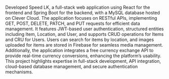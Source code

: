 Developed Speed LK, a full-stack web application using React for the frontend and Spring Boot for the backend, with a MySQL database hosted on Clever Cloud. The application focuses on RESTful APIs, implementing GET, POST, DELETE, PATCH, and PUT requests for efficient data management. It features JWT-based user authentication, structured entities including Item, Location, and User, and supports CRUD operations for Items and CRU for Users. Users can search for items by location, and images uploaded for items are stored in Firebase for seamless media management. Additionally, the application integrates a free currency exchange API to provide real-time currency conversions, enhancing the platform’s usability. This project highlights expertise in full-stack development, API integration, cloud-based database management, and secure authentication mechanisms.
